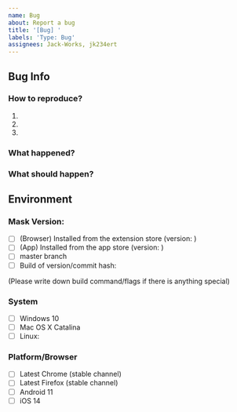 ```yaml
---
name: Bug
about: Report a bug
title: '[Bug] '
labels: 'Type: Bug'
assignees: Jack-Works, jk234ert
---
```


## Bug Info

### How to reproduce?

1.
2.
3.

### What happened?

### What should happen?

## Environment

### Mask Version:

- [ ] (Browser) Installed from the extension store (version: )
- [ ] (App) Installed from the app store (version: )
- [ ] master branch
- [ ] Build of version/commit hash:

(Please write down build command/flags if there is anything special)

### System

 <!-- Correct the version if it is not the case -->
- [ ] Windows 10
- [ ] Mac OS X Catalina
- [ ] Linux: <!-- What distro? -->

### Platform/Browser

 <!-- Correct the version if it is not the case -->
- [ ] Latest Chrome (stable channel)
- [ ] Latest Firefox (stable channel)
- [ ] Android 11
- [ ] iOS 14
